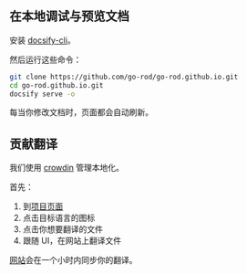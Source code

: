 ## 在本地调试与预览文档

安装 [docsify-cli](https://docsify.js.org/#/quickstart)。

然后运行这些命令：

```bash
git clone https://github.com/go-rod/go-rod.github.io.git
cd go-rod.github.io.git
docsify serve -o
```

每当你修改文档时，页面都会自动刷新。

## 贡献翻译

我们使用 [crowdin](https://crowdin.com/) 管理本地化。

首先：

1. 到[项目页面](https://crowdin.com/project/go-rod)
2. 点击目标语言的图标
3. 点击你想要翻译的文件
4. 跟随 UI，在网站上翻译文件

[网站](https://go-rod.github.io)会在一个小时内同步你的翻译。
